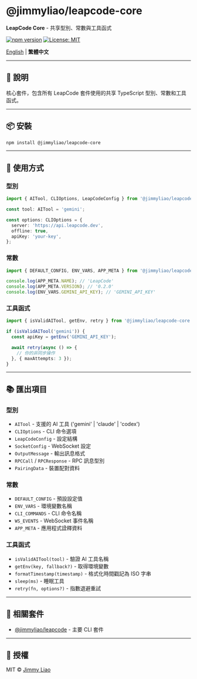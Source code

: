 # @jimmyliao/leapcode-core

**LeapCode Core** - 共享型別、常數與工具函式

[![npm version](https://img.shields.io/npm/v/@jimmyliao/leapcode-core.svg)](https://www.npmjs.com/package/@jimmyliao/leapcode-core)
[![License: MIT](https://img.shields.io/badge/License-MIT-yellow.svg)](../../LICENSE)

[English](README.md) | **繁體中文**

---

## 📖 說明

核心套件，包含所有 LeapCode 套件使用的共享 TypeScript 型別、常數和工具函式。

---

## 📦 安裝

```bash
npm install @jimmyliao/leapcode-core
```

---

## 🔧 使用方式

### 型別

```typescript
import { AITool, CLIOptions, LeapCodeConfig } from '@jimmyliao/leapcode-core';

const tool: AITool = 'gemini';

const options: CLIOptions = {
  server: 'https://api.leapcode.dev',
  offline: true,
  apiKey: 'your-key',
};
```

### 常數

```typescript
import { DEFAULT_CONFIG, ENV_VARS, APP_META } from '@jimmyliao/leapcode-core';

console.log(APP_META.NAME); // 'LeapCode'
console.log(APP_META.VERSION); // '0.2.0'
console.log(ENV_VARS.GEMINI_API_KEY); // 'GEMINI_API_KEY'
```

### 工具函式

```typescript
import { isValidAITool, getEnv, retry } from '@jimmyliao/leapcode-core';

if (isValidAITool('gemini')) {
  const apiKey = getEnv('GEMINI_API_KEY');

  await retry(async () => {
    // 你的非同步操作
  }, { maxAttempts: 3 });
}
```

---

## 📚 匯出項目

### 型別

- `AITool` - 支援的 AI 工具 ('gemini' | 'claude' | 'codex')
- `CLIOptions` - CLI 命令選項
- `LeapCodeConfig` - 設定結構
- `SocketConfig` - WebSocket 設定
- `OutputMessage` - 輸出訊息格式
- `RPCCall` / `RPCResponse` - RPC 訊息型別
- `PairingData` - 裝置配對資料

### 常數

- `DEFAULT_CONFIG` - 預設設定值
- `ENV_VARS` - 環境變數名稱
- `CLI_COMMANDS` - CLI 命令名稱
- `WS_EVENTS` - WebSocket 事件名稱
- `APP_META` - 應用程式詮釋資料

### 工具函式

- `isValidAITool(tool)` - 驗證 AI 工具名稱
- `getEnv(key, fallback?)` - 取得環境變數
- `formatTimestamp(timestamp)` - 格式化時間戳記為 ISO 字串
- `sleep(ms)` - 睡眠工具
- `retry(fn, options?)` - 指數退避重試

---

## 🔗 相關套件

- [@jimmyliao/leapcode](../cli) - 主要 CLI 套件

---

## 📄 授權

MIT © [Jimmy Liao](https://github.com/jimmyliao)
